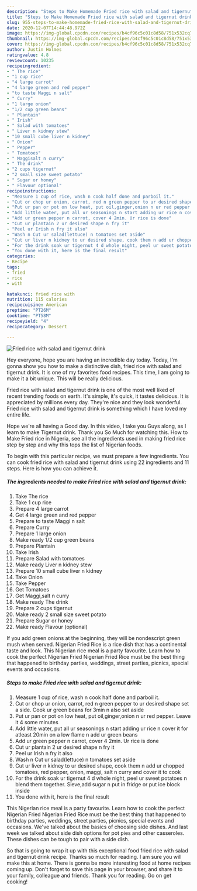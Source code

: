 ```yaml
---
description: "Steps to Make Homemade Fried rice with salad and tigernut drink"
title: "Steps to Make Homemade Fried rice with salad and tigernut drink"
slug: 955-steps-to-make-homemade-fried-rice-with-salad-and-tigernut-drink
date: 2020-12-07T14:44:48.972Z
image: https://img-global.cpcdn.com/recipes/b4cf96c5c01c8d58/751x532cq70/fried-rice-with-salad-and-tigernut-drink-recipe-main-photo.jpg
thumbnail: https://img-global.cpcdn.com/recipes/b4cf96c5c01c8d58/751x532cq70/fried-rice-with-salad-and-tigernut-drink-recipe-main-photo.jpg
cover: https://img-global.cpcdn.com/recipes/b4cf96c5c01c8d58/751x532cq70/fried-rice-with-salad-and-tigernut-drink-recipe-main-photo.jpg
author: Justin Holmes
ratingvalue: 4.8
reviewcount: 10235
recipeingredient:
- " The rice"
- "1 cup rice"
- "4 large carrot"
- "4 large green and red pepper"
- "to taste Maggi n salt"
- " Curry"
- "1 large onion"
- "1/2 cup green beans"
- " Plantain"
- " Irish"
- " Salad with tomatoes"
- " Liver n kidney stew"
- "10 small cube liver n kidney"
- " Onion"
- " Pepper"
- " Tomatoes"
- " Maggisalt n curry"
- " The drink"
- "2 cups tigernut"
- "2 small size sweet potato"
- " Sugar or honey"
- " Flavour optional"
recipeinstructions:
- "Measure 1 cup of rice, wash n cook half done and parboil it."
- "Cut or chop ur onion, carrot, red n green pepper to ur desired shape set a side. Cook ur green beans for 3min n also set aside"
- "Put ur pan or pot on low heat, put oil,ginger,onion n ur red pepper. Leave it 4 some minutes"
- "Add little water, put all ur seasonings n start adding ur rice n cover it for atleast 20min on a low flame n add ur green beans"
- "Add ur green pepper n carrot, cover 4 2min. Ur rice is done"
- "Cut ur plantain 2 ur desired shape n fry it"
- "Peel ur Irish n fry it also"
- "Wash n Cut ur salad(lettuce) n tomatoes set aside"
- "Cut ur liver n kidney to ur desired shape, cook them n add ur chopped tomatoes, red pepper, onion, maggi, salt n curry and cover it to cook"
- "For the drink soak ur tigernut 4 d whole night, peel ur sweet potatoes n blend them together. Sieve,add sugar n put in fridge or put ice block inside"
- "You done with it, here is the final result"
categories:
- Recipe
tags:
- fried
- rice
- with

katakunci: fried rice with 
nutrition: 115 calories
recipecuisine: American
preptime: "PT26M"
cooktime: "PT58M"
recipeyield: "4"
recipecategory: Dessert

---
```



![Fried rice with salad and tigernut drink](https://img-global.cpcdn.com/recipes/b4cf96c5c01c8d58/751x532cq70/fried-rice-with-salad-and-tigernut-drink-recipe-main-photo.jpg)

Hey everyone, hope you are having an incredible day today. Today, I'm gonna show you how to make a distinctive dish, fried rice with salad and tigernut drink. It is one of my favorites food recipes. This time, I am going to make it a bit unique. This will be really delicious.

Fried rice with salad and tigernut drink is one of the most well liked of recent trending foods on earth. It's simple, it's quick, it tastes delicious. It is appreciated by millions every day. They're nice and they look wonderful. Fried rice with salad and tigernut drink is something which I have loved my entire life.

Hope we&#39;re all having a Good day. In this video, I take you Guys along, as I learn to make Tigernut drink. Thank you So Much for watching this. How to Make Fried rice in Nigeria, see all the ingredients used in making fried rice step by step and why this tops the list of Nigerian foods.


To begin with this particular recipe, we must prepare a few ingredients. You can cook fried rice with salad and tigernut drink using 22 ingredients and 11 steps. Here is how you can achieve it.

<!--inarticleads1-->

##### The ingredients needed to make Fried rice with salad and tigernut drink:

1. Take  The rice
1. Take 1 cup rice
1. Prepare 4 large carrot
1. Get 4 large green and red pepper
1. Prepare to taste Maggi n salt
1. Prepare  Curry
1. Prepare 1 large onion
1. Make ready 1/2 cup green beans
1. Prepare  Plantain
1. Take  Irish
1. Prepare  Salad with tomatoes
1. Make ready  Liver n kidney stew
1. Prepare 10 small cube liver n kidney
1. Take  Onion
1. Take  Pepper
1. Get  Tomatoes
1. Get  Maggi,salt n curry
1. Make ready  The drink
1. Prepare 2 cups tigernut
1. Make ready 2 small size sweet potato
1. Prepare  Sugar or honey
1. Make ready  Flavour (optional)


If you add green onions at the beginning, they will be nondescript green mush when served. Nigerian Fried Rice is a rice dish that has a continental taste and look. This Nigerian rice meal is a party favourite. Learn how to cook the perfect Nigerian Fried Nigerian Fried Rice must be the best thing that happened to birthday parties, weddings, street parties, picnics, special events and occasions. 

<!--inarticleads2-->

##### Steps to make Fried rice with salad and tigernut drink:

1. Measure 1 cup of rice, wash n cook half done and parboil it.
1. Cut or chop ur onion, carrot, red n green pepper to ur desired shape set a side. Cook ur green beans for 3min n also set aside
1. Put ur pan or pot on low heat, put oil,ginger,onion n ur red pepper. Leave it 4 some minutes
1. Add little water, put all ur seasonings n start adding ur rice n cover it for atleast 20min on a low flame n add ur green beans
1. Add ur green pepper n carrot, cover 4 2min. Ur rice is done
1. Cut ur plantain 2 ur desired shape n fry it
1. Peel ur Irish n fry it also
1. Wash n Cut ur salad(lettuce) n tomatoes set aside
1. Cut ur liver n kidney to ur desired shape, cook them n add ur chopped tomatoes, red pepper, onion, maggi, salt n curry and cover it to cook
1. For the drink soak ur tigernut 4 d whole night, peel ur sweet potatoes n blend them together. Sieve,add sugar n put in fridge or put ice block inside
1. You done with it, here is the final result


This Nigerian rice meal is a party favourite. Learn how to cook the perfect Nigerian Fried Nigerian Fried Rice must be the best thing that happened to birthday parties, weddings, street parties, picnics, special events and occasions. We&#39;ve talked about the basics of choosing side dishes. And last week we talked about side dish options for pot pies and other casseroles. These dishes can be tough to pair with a side dish. 

So that is going to wrap it up with this exceptional food fried rice with salad and tigernut drink recipe. Thanks so much for reading. I am sure you will make this at home. There is gonna be more interesting food at home recipes coming up. Don't forget to save this page in your browser, and share it to your family, colleague and friends. Thank you for reading. Go on get cooking!
